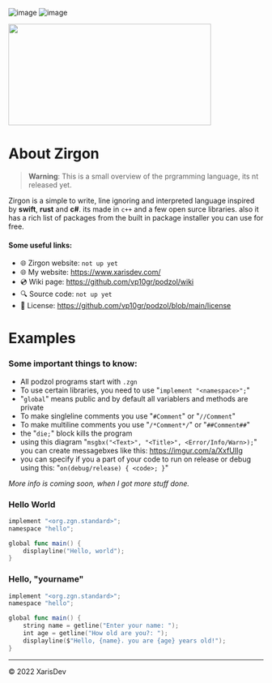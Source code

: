 ![image](https://img.shields.io/badge/Version-0.0.0-red)
![image](https://img.shields.io/badge/license-MIT-green)

<img src="https://cdn.discordapp.com/attachments/936652528966320168/1006971462244110457/Zirgon_Logo_Transparent_Dark.png" width="400" height="200">


# About Zirgon
> **Warning**: This is a small overview of the prgramming language, its nt released yet.

Zirgon is a simple to write, line ignoring and interpreted language inspired by **swift**, **rust** and **c#**. its made in ``c++`` and a few open surce libraries. also it has a rich list of packages from the built in package installer you can use for free.

#### Some useful links:
- 🌐 Zirgon website: `not up yet`
- 🌐 My website: https://www.xarisdev.com/
- 💿 Wiki page: https://github.com/vp10gr/podzol/wiki
- 🔍 Source code: `not up yet`
- 🧶 License: https://github.com/vp10gr/podzol/blob/main/license

 

# Examples 
### Some important things to know:
- All podzol programs start with ``.zgn``
- To use certain libraries, you need to use "``implement "<namespace>";``"
- "``global``" means public and by default all variablers and methods are private
- To make singleline comments you use "``#Comment``" or "``//Comment``"
- To make multiline comments you use "``/*Comment*/``" or "``##Comment##``"
- the "``die;``" block kills the program
- using this diagram "``msgbx("<Text>", "<Title>", <Error/Info/Warn>);``" you can create messagebxes like this: https://imgur.com/a/XxfUIIg
- you can specify if you a part of your code to run on release or debug using this: "``on(debug/release) { <code>; }``" 

*More info is coming soon, when I got more stuff done.*

### Hello World

```swift
implement "<org.zgn.standard>";
namespace "hello";

global func main() {
    displayline("Hello, world");
}
```

### Hello, "yourname"

```swift
implement "<org.zgn.standard>";
namespace "hello";

global func main() {
    string name = getline("Enter your name: ");
    int age = getline("How old are you?: ");
    displayline($"Hello, {name}. you are {age} years old!");
}

```

---
© 2022 XarisDev
